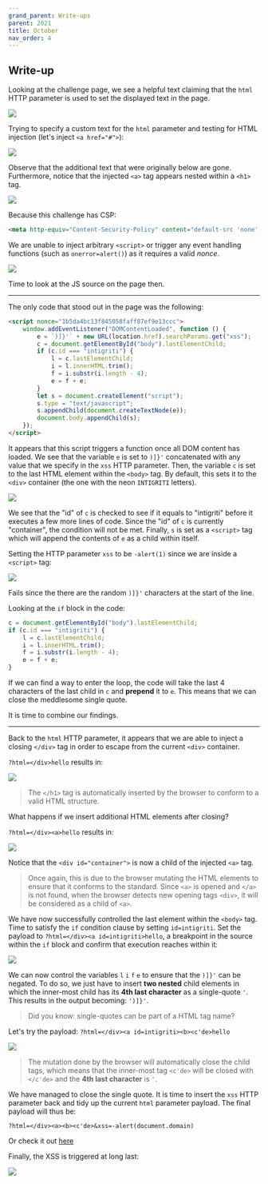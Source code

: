 ```yaml
---
grand_parent: Write-ups
parent: 2021
title: October
nav_order: 4
---
```


## Write-up

Looking at the challenge page, we see a helpful text claiming that the `html` HTTP parameter is used to set the displayed text in the page.

<img src="images/1.png">

Trying to specify a custom text for the `html` parameter and testing for HTML injection (let's inject `<a href="#">`):

<img src="images/2.png">

Observe that the additional text that were originally below are gone. Furthermore, notice that the injected `<a>` tag appears nested within a `<h1>` tag.

<img src="images/3.png">

Because this challenge has CSP:

```html
<meta http-equiv="Content-Security-Policy" content="default-src 'none'; script-src 'unsafe-eval' 'strict-dynamic' 'nonce-1b5da4bc13f845058faff87ef9e13ccc'; style-src 'nonce-8db3c84b276004e62513b91128fb3794'">
```

We are unable to inject arbitrary `<script>` or trigger any event handling functions (such as `onerror=alert()`) as it requires a valid *nonce*.

<img src="images/4.png">

Time to look at the JS source on the page then.

---

The only code that stood out in the page was the following:

```html
<script nonce="1b5da4bc13f845058faff87ef9e13ccc">
    window.addEventListener("DOMContentLoaded", function () {
        e = `)]}'` + new URL(location.href).searchParams.get("xss");
        c = document.getElementById("body").lastElementChild;
        if (c.id === "intigriti") {
            l = c.lastElementChild;
            i = l.innerHTML.trim();
            f = i.substr(i.length - 4);
            e = f + e;
        }
        let s = document.createElement("script");
        s.type = "text/javascript";
        s.appendChild(document.createTextNode(e));
        document.body.appendChild(s);
    });
</script>
```

It appears that this script triggers a function once all DOM content has loaded. We see that the variable `e` is set to `)]}'` concatenated with any value that we specify in the `xss` HTTP parameter. Then, the variable `c` is set to the last HTML element within the `<body>` tag. By default, this sets it to the `<div>` container (the one with the neon `INTIGRITI` letters).

<img src="images/5.png">

We see that the "id" of `c` is checked to see if it equals to "intigriti" before it executes a few more lines of code. Since the "id" of `c` is currently "container", the condition will not be met. Finally, `s` is set as a `<script>` tag which will append the contents of `e` as a child within itself.

Setting the HTTP parameter `xss` to be `-alert(1)` since we are inside a `<script>` tag:

<img src="images/6.png">

Fails since the there are the random `)]}'` characters at the start of the line.

Looking at the `if` block in the code:

```js
c = document.getElementById("body").lastElementChild;
if (c.id === "intigriti") {
    l = c.lastElementChild;
    i = l.innerHTML.trim();
    f = i.substr(i.length - 4);
    e = f + e;
}
```

If we can find a way to enter the loop, the code will take the last 4 characters of the last child in `c` and **prepend** it to `e`. This means that we can close the meddlesome single quote.

It is time to combine our findings.

---

Back to the `html` HTTP parameter, it appears that we are able to inject a closing `</div>` tag in order to escape from the current `<div>` container.

`?html=</div>hello` results in:

<img src="images/7.png">

> The `</h1>` tag is automatically inserted by the browser to conform to a valid HTML structure.

What happens if we insert additional HTML elements after closing?

`?html=</div><a>hello` results in:

<img src="images/8.png">

Notice that the `<div id="container">` is now a child of the injected `<a>` tag.

> Once again, this is due to the browser mutating the HTML elements to ensure that it conforms to the standard. Since `<a>` is opened and `</a>` is not found, when the browser detects new opening tags `<div>`, it will be considered as a child of `<a>`.

We have now successfully controlled the last element within the `<body>` tag. Time to satisfy the `if` condition clause by setting `id=intigriti`. Set the payload to `?html=</div><a id=intigriti>hello`, a breakpoint in the source within the `if` block and confirm that execution reaches within it:

<img src="images/9.png">

We can now control the variables `l` `i` `f` `e` to ensure that the `)]}'` can be negated. To do so, we just have to insert **two nested** child elements in which the inner-most child has its **4th last character** as a single-quote `'`. This results in the output becoming: `')]}'`.

> Did you know: single-quotes can be part of a HTML tag name?

Let's try the payload: `?html=</div><a id=intigriti><b><c'de>hello`

<img src="images/10.png">

> The mutation done by the browser will automatically close the child tags, which means that the inner-most tag `<c'de>` will be closed with `</c'de>` and the **4th last character** is `'`.

We have managed to close the single quote. It is time to insert the `xss` HTTP parameter back and tidy up the current `html` parameter payload. The final payload will thus be:

```http
?html=</div><a><b><c'de>&xss=-alert(document.domain)
```

Or check it out [here](https://challenge-1021.intigriti.io/challenge/challenge.php?html=%3C/div%3E%3Ca+id=intigriti%3E%3Cb%3E%3Cc%27de%3E&xss=-alert(document.domain))

Finally, the XSS is triggered at long last:

<img src="images/11.png">

